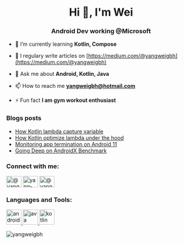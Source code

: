 <h1 align="center">Hi 👋, I'm Wei</h1>
<h3 align="center">Android Dev working @Microsoft</h3>

- 🌱 I’m currently learning **Kotlin, Compose**

- 📝 I regulary write articles on [https://medium.com/@yangweigbh](https://medium.com/@yangweigbh)

- 💬 Ask me about **Android, Kotlin, Java**

- 📫 How to reach me **yangweigbh@hotmail.com**

- ⚡ Fun fact **I am gym workout enthusiast**

### Blogs posts
<!-- BLOG-POST-LIST:START -->
- [How Kotlin lambda capture variable](https://medium.com/@yangweigbh/how-kotlin-lambda-capture-variable-ef90e11e531d?source=rss-dffba2e9ccf------2)
- [How Kotlin optimize lambda under the hood](https://medium.com/@yangweigbh/how-kotlin-optimize-lambda-under-the-hood-3f7eb286736c?source=rss-dffba2e9ccf------2)
- [Monitoring app termination on Android 11](https://medium.com/@yangweigbh/monitoring-app-termination-on-android-11-97d514a3f9?source=rss-dffba2e9ccf------2)
- [Going Deep on AndroidX Benchmark](https://proandroiddev.com/going-deep-on-androidx-benchmark-d06b89765f9e?source=rss-dffba2e9ccf------2)
<!-- BLOG-POST-LIST:END -->

<p align="left">
<h3 align="left">Connect with me:</h3>
<a href="https://twitter.com/@yangweigbh" target="blank"><img align="center" src="https://cdn.jsdelivr.net/npm/simple-icons@3.0.1/icons/twitter.svg" alt="@yangweigbh" height="30" width="40" /></a>
<a href="https://linkedin.com/in/yang-wei-60778351" target="blank"><img align="center" src="https://cdn.jsdelivr.net/npm/simple-icons@3.0.1/icons/linkedin.svg" alt="yang-wei-60778351" height="30" width="40" /></a>
<a href="https://medium.com/@yangweigbh" target="blank"><img align="center" src="https://cdn.jsdelivr.net/npm/simple-icons@3.0.1/icons/medium.svg" alt="@yangweigbh" height="30" width="40" /></a>
</p>

<h3 align="left">Languages and Tools:</h3>
<p align="left"> <a href="https://developer.android.com" target="_blank"> <img src="https://devicons.github.io/devicon/devicon.git/icons/android/android-original-wordmark.svg" alt="android" width="40" height="40"/> </a> <a href="https://www.java.com" target="_blank"> <img src="https://devicons.github.io/devicon/devicon.git/icons/java/java-original-wordmark.svg" alt="java" width="40" height="40"/> </a> <a href="https://kotlinlang.org" target="_blank"> <img src="https://www.vectorlogo.zone/logos/kotlinlang/kotlinlang-icon.svg" alt="kotlin" width="40" height="40"/> </a> </p>

<p><img align="center" src="https://github-readme-stats.vercel.app/api/top-langs/?username=yangweigbh&layout=compact" alt="yangweigbh" /></p>
